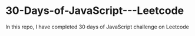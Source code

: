 # 30-Days-of-JavaScript---Leetcode
In this repo, I have completed 30 days of JavaScript challenge on Leetcode
